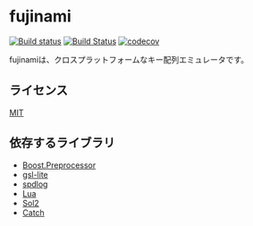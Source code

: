 # fujinami

[![Build status](https://ci.appveyor.com/api/projects/status/m02emorocv47vunl?svg=true)](https://ci.appveyor.com/project/sgawarat/fujinami)
[![Build Status](https://travis-ci.org/sgawarat/fujinami.svg?branch=master)](https://travis-ci.org/sgawarat/fujinami)
[![codecov](https://codecov.io/gh/sgawarat/fujinami/branch/master/graph/badge.svg)](https://codecov.io/gh/sgawarat/fujinami)

fujinamiは、クロスプラットフォームなキー配列エミュレータです。

## ライセンス

[MIT](https://opensource.org/licenses/MIT)

## 依存するライブラリ

- [Boost.Preprocessor](https://github.com/boostorg/preprocessor)
- [gsl-lite](https://github.com/martinmoene/gsl-lite)
- [spdlog](https://github.com/gabime/spdlog)
- [Lua](https://www.lua.org/)
- [Sol2](https://github.com/ThePhD/sol2)
- [Catch](https://github.com/philsquared/Catch)
